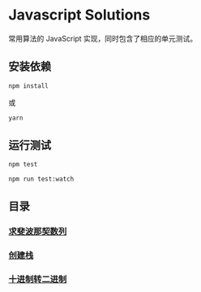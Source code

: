 # Javascript Solutions

常用算法的 JavaScript 实现，同时包含了相应的单元测试。

## 安装依赖

```bash
npm install
```

或

```bash
yarn
```

## 运行测试

```bash
npm test

npm run test:watch
```

## 目录

### [求斐波那契数列]()
### [创建栈]()
### [十进制转二进制]()